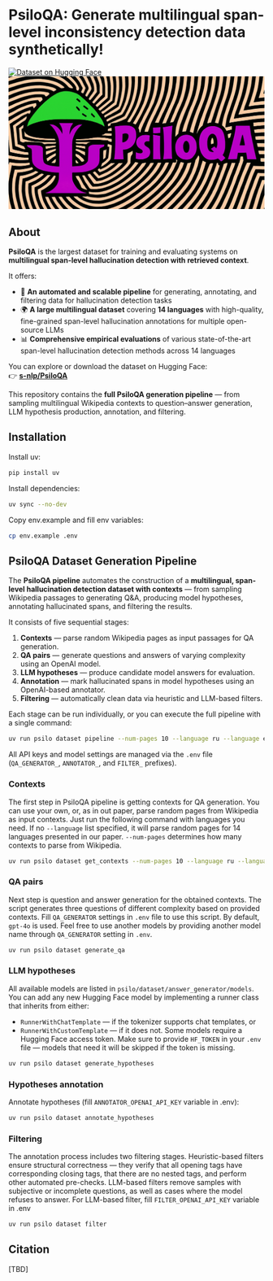 # PsiloQA: Generate multilingual span-level inconsistency detection data synthetically!
[![Dataset on Hugging Face](https://img.shields.io/badge/Dataset-HuggingFace-blue.svg)](https://huggingface.co/datasets/s-nlp/PsiloQA)
![PsiloQA logo](images/logo.png)

## About

**PsiloQA** is the largest dataset for training and evaluating systems on **multilingual span-level hallucination detection with retrieved context**. 

It offers:

- 🧠 **An automated and scalable pipeline** for generating, annotating, and filtering data for hallucination detection tasks  
- 🌍 **A large multilingual dataset** covering **14 languages** with high-quality, fine-grained span-level hallucination annotations for multiple open-source LLMs  
- 📊 **Comprehensive empirical evaluations** of various state-of-the-art span-level hallucination detection methods across 14 languages  

You can explore or download the dataset on Hugging Face:  
👉 **[s-nlp/PsiloQA](https://huggingface.co/datasets/s-nlp/PsiloQA)**

This repository contains the **full PsiloQA generation pipeline** — from sampling multilingual Wikipedia contexts to question–answer generation, LLM hypothesis production, annotation, and filtering.

## Installation
Install uv:
```bash
pip install uv
```

Install dependencies:
```bash
uv sync --no-dev
```

Copy env.example and fill env variables:
```bash
cp env.example .env
```

## PsiloQA Dataset Generation Pipeline
The **PsiloQA pipeline** automates the construction of a **multilingual, span-level hallucination detection dataset with contexts** — from sampling Wikipedia passages to generating Q&A, producing model hypotheses, annotating hallucinated spans, and filtering the results.

It consists of five sequential stages:
1. **Contexts** — parse random Wikipedia pages as input passages for QA generation.  
2. **QA pairs** — generate questions and answers of varying complexity using an OpenAI model.  
3. **LLM hypotheses** — produce candidate model answers for evaluation.  
4. **Annotation** — mark hallucinated spans in model hypotheses using an OpenAI-based annotator.  
5. **Filtering** — automatically clean data via heuristic and LLM-based filters.

Each stage can be run individually, or you can execute the full pipeline with a single command:

```bash
uv run psilo dataset pipeline --num-pages 10 --language ru --language en --limit 100 --model Qwen/Qwen2.5-3B-Instruct
```

All API keys and model settings are managed via the `.env` file (`QA_GENERATOR_`, `ANNOTATOR_`, and `FILTER_` prefixes).

### Contexts
The first step in PsiloQA pipeline is getting contexts for QA generation. You can use your own, or, as in out paper, parse random pages from Wikipedia as input contexts. Just run the following command with languages you need. If no `--language` list specified, it will parse random pages for 14 languages presented in our paper. `--num-pages` determines how many contexts to parse from Wikipedia.
```bash
uv run psilo dataset get_contexts --num-pages 10 --language ru --language en
```

### QA pairs
Next step is question and answer generation for the obtained contexts. The script generates three questions of different complexity based on provided contexts. Fill `QA_GENERATOR` settings in `.env` file to use this script. By default, `gpt-4o` is used. Feel free to use another models by providing another model name through `QA_GENERATOR` setting in `.env`.
```bash
uv run psilo dataset generate_qa
```

### LLM hypotheses
All available models are listed in `psilo/dataset/answer_generator/models`. You can add any new Hugging Face model by implementing a runner class that inherits from either:
- `RunnerWithChatTemplate` — if the tokenizer supports chat templates, or
- `RunnerWithCustomTemplate` — if it does not.
Some models require a Hugging Face access token. Make sure to provide `HF_TOKEN` in your `.env` file — models that need it will be skipped if the token is missing.
```bash
uv run psilo dataset generate_hypotheses
```

### Hypotheses annotation
Annotate hypotheses (fill `ANNOTATOR_OPENAI_API_KEY` variable in .env):
```bash
uv run psilo dataset annotate_hypotheses
```

### Filtering
The annotation process includes two filtering stages. Heuristic-based filters ensure structural correctness — they verify that all opening tags have corresponding closing tags, that there are no nested tags, and perform other automated pre-checks. LLM-based filters remove samples with subjective or incomplete questions, as well as cases where the model refuses to answer. For LLM-based filter, fill `FILTER_OPENAI_API_KEY` variable in .env
```bash
uv run psilo dataset filter
```

## Citation
[TBD]

